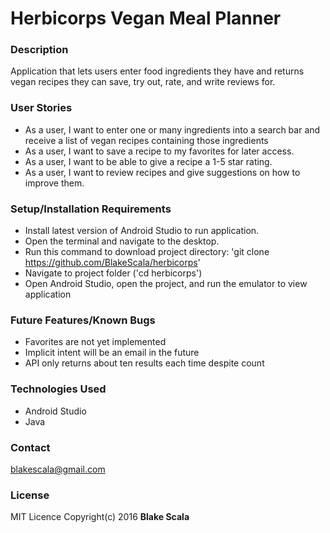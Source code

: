 # Herbicorps Vegan Meal Planner
### Description
Application that lets users enter food ingredients they have and returns vegan recipes they can save, try out, rate, and write reviews for.

### User Stories
* As a user, I want to enter one or many ingredients into a search bar and receive a list of vegan recipes containing those ingredients
* As a user, I want to save a recipe to my favorites for later access.
* As a user, I want to be able to give a recipe a 1-5 star rating.
* As a user, I want to review recipes and give suggestions on how to improve them.

### Setup/Installation Requirements
* Install latest version of Android Studio to run application.
* Open the terminal and navigate to the desktop.
* Run this command to download project directory: 'git clone https://github.com/BlakeScala/herbicorps'
* Navigate to project folder ('cd herbicorps')
* Open Android Studio, open the project, and run the emulator to view application

### Future Features/Known Bugs
* Favorites are not yet implemented
* Implicit intent will be an email in the future
* API only returns about ten results each time despite count

### Technologies Used
* Android Studio
* Java

### Contact
blakescala@gmail.com

### License
MIT Licence
Copyright(c) 2016 **Blake Scala**
